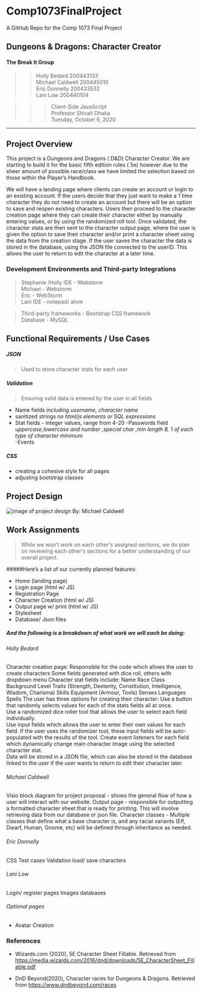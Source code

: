 # Comp1073FinalProject
A GitHub Repo for the Comp 1073 Final Project

## Dungeons & Dragons: Character Creator
#### The Break It Group 
 >> Holly Bedard 200443133 <br>
  Michael Caldwell 200445010 <br>
  Eric Donnelly 200433532 <br>
  Lani Low 200440104 <br>
 
 >>> Client-Side JavaScript <br>
Professor Shivali Dhaka <br>
Tuesday, October 6, 2020
****
## Project Overview
This project is a Dungeons and Dragons ( D&D) Character Creator. We are starting to build it for the basic fifth edition rules ( 5e) however due to the sheer amount of possible race/class we have limited the selection based on those within the Player’s Handbook. 

We will have a landing page where clients can create an account or login to an existing account. If the users decide that they just want to make a 1 time character they do not need to create an account but there will be an option to save and reopen existing characters.  Users then proceed to the character creation page where they can create their character either by manually entering values, or by using the randomized roll tool. Once validated, the character stats are then sent to the character output page, where the user is given the option to save their character and/or print a character sheet using the data from the creation stage. If the user saves the character the data is stored in the database, using the JSON file connected to the userID. This allows the user to return to edit the character at a later time. 
### Development Environments and Third-party Integrations
> Stephanie /Holly IDE - Webstorm <br>
> Michael - Webstorm <br>
> Eric - WebStorm <br>
> Lani IDE - notepad/ atom <br>

>Third-party frameworks - Bootstrap CSS framework <br>
Database - MySQL

## Functional Requirements / Use Cases

##### JSON
>Used to store character stats for each user

 ##### Validation
> Ensuring valid data is entered by the user in all fields 
- Name fields *including username, character name*
- sanitized strings *no html/js elements or SQL expressions*
- Stat fields - integer values, range from 4-20 
-Passwords field *uppercase,lowercase and number ,special char ,min length 8, 1 of each type of character minimum* <br>
-Events


##### CSS
- creating a cohesive style for all pages
- adjusting bootstrap classes 


## Project Design

![image of project design](https://imgur.com/a/5qurX3p)
By: Michael Caldwell

## Work Assignments
>While we won’t work on each other's assigned sections, we do plan on reviewing each other's sections for a better understanding of our overall project.

#####Here’s a list of our currently planned features:
* Home (landing page)
* Login page (html w/ JS)
* Registration Page
* Character Creation  (html w/ JS)
* Output page w/ print  (html w/ JS)
* Stylesheet
* Database/ Json files 

##### And the following is a breakdown of what work we will each be doing:
###### Holly Bedard
Character creation page:
Responsible for the code which allows the user to create characters
Some fields generated with dice roll, others with dropdown menu
Character stat fields include:
Name
Race
Class
Background
Level
Traits (Strength, Dexterity, Constitution, Intelligence, Wisdom, Charisma)
Skills
Equipment (Armour, Tools)
Senses
Languages
Spells
The user has three options for creating their character:
Use a button that randomly selects values for each of the stats fields all at once.  
Use a randomized dice roller tool that allows the user to select each field individually.  
Use input fields which allows the user to enter their own values for each field.  If the user uses the randomizer tool, these input fields will be auto-populated with the results of the tool.
Create event listeners for each field which dynamically change main character image using the selected character stat.  
Data will be stored in a JSON file, which can also be stored in the database linked to the user if the user wants to return to edit their character later.
###### Michael Caldwell
Visio block diagram for project proposal - shows the general flow of how a user will interact with our website.
Output page - responsible for outputting a formatted character sheet that is ready for printing. This will involve retrieving data from our database or json file. 
Character classes - Multiple classes that define what a base character is, and any racial variants (Elf, Dwarf, Human, Gnome, etc) will be defined through inheritance as needed.
###### Eric Donnelly
CSS
Test cases
Validation
load/ save characters
###### Lani Low
Login/ register pages
Images
databases


###### Optional pages
* Avatar Creation



### References
* Wizards.com (2020), 5E Character Sheet Fillable. Retrieved from  https://media.wizards.com/2016/dnd/downloads/5E_CharacterSheet_Fillable.pdf

* DnD Beyond(2020), Character races for Dungeons & Dragons. Retrieved from https://www.dndbeyond.com/races

